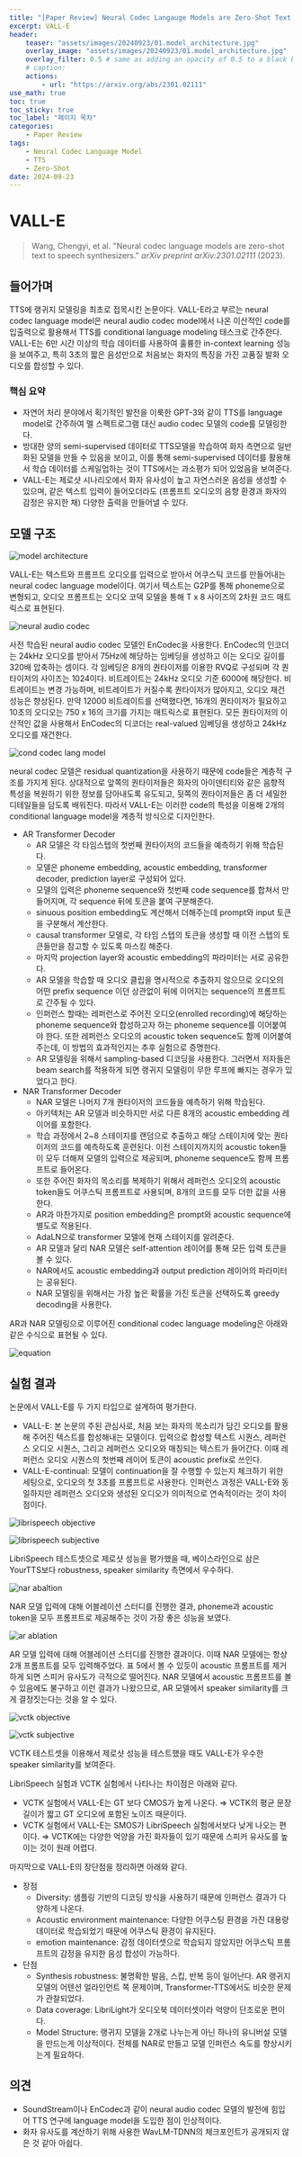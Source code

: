 ```yaml
---
title: "[Paper Review] Neural Codec Langauge Models are Zero-Shot Text to Speech Synthesizers"
excerpt: VALL-E
header:
    teaser: "assets/images/20240923/01.model_architecture.jpg"
    overlay_image: "assets/images/20240923/01.model_architecture.jpg"
    overlay_filter: 0.5 # same as adding an opacity of 0.5 to a black background
    # caption: 
    actions:
        - url: "https://arxiv.org/abs/2301.02111"
use_math: true
toc: true
toc_sticky: true
toc_label: "페이지 목차"
categories: 
    - Paper Review
tags: 
    - Neural Codec Language Model
    - TTS
    - Zero-Shot
date: 2024-09-23
---
```


# VALL-E

> Wang, Chengyi, et al. "Neural codec language models are zero-shot text to speech synthesizers." *arXiv preprint arXiv:2301.02111* (2023).
> 

## 들어가며

TTS에 랭귀지 모델링을 최초로 접목시킨 논문이다. VALL-E라고 부르는 neural codec language model은 neural audio codec model에서 나온 이산적인 code를 입출력으로 활용해서 TTS를 conditional language modeling 태스크로 간주한다. VALL-E는 6만 시간 이상의 학습 데이터를 사용하여 훌륭한 in-context learning 성능을 보여주고, 특히 3초의 짧은 음성만으로 처음보는 화자의 특징을 가진 고품질 발화 오디오를 합성할 수 있다. 

### 핵심 요약

- 자연어 처리 분야에서 획기적인 발전을 이룩한 GPT-3와 같이 TTS를 language model로 간주하여 멜 스펙트로그램 대신 audio codec 모델의 code를 모델링한다.
- 방대한 양의 semi-supervised 데이터로 TTS모델을 학습하여 화자 측면으로 일반화된 모델을 만들 수 있음을 보이고, 이를 통해 semi-supervised 데이터를 활용해서 학습 데이터를 스케일업하는 것이 TTS에서는 과소평가 되어 있었음을 보여준다.
- VALL-E는 제로샷 시나리오에서 화자 유사성이 높고 자연스러운 음성을 생성할 수 있으며, 같은 텍스트 입력이 들어오더라도 (프롬프트 오디오의 음향 환경과 화자의 감정은 유지한 채) 다양한 출력을 만들어낼 수 있다.

## 모델 구조

![model architecture](/assets/images/20240923/01.model_architecture.jpg)

VALL-E는 텍스트와 프롬프트 오디오를 입력으로 받아서 어쿠스틱 코드를 만들어내는 neural codec language model이다. 여기서 텍스트는 G2P를 통해 phoneme으로 변형되고, 오디오 프롬프트는 오디오 코덱 모델을 통해 T x 8 사이즈의 2차원 코드 매트릭스로 표현된다.

![neural audio codec](/assets/images/20240923/02.neural_audio_codec.jpg)

사전 학습된 neural audio codec 모델인 EnCodec을 사용한다. EnCodec의 인코더는 24kHz 오디오를 받아서 75Hz에 해당하는 임베딩을 생성하고 이는 오디오 길이를 320배 압축하는 셈이다. 각 임베딩은 8개의 퀀타이저를 이용한 RVQ로 구성되며 각 퀀타이저의 사이즈는 1024이다. 비트레이트는 24kHz 오디오 기준 6000에 해당한다. 비트레이트는 변경 가능하며, 비트레이트가 커질수록 퀀타이저가 많아지고, 오디오 재건 성능은 향상된다. 만약 12000 비트레이트를 선택했다면, 16개의 퀀타이저가 필요하고 10초의 오디오는 750 x 16의 크기를 가지는 매트릭스로 표현된다. 모든 퀀타이저의 이산적인 값을 사용해서 EnCodec의 디코더는 real-valued 임베딩을 생성하고 24kHz 오디오를 재건한다. 

![cond codec lang model](/assets/images/20240923/03.conditional_codec_language_model.jpg)

neural codec 모델은 residual quantization을 사용하기 때문에 code들은 계층적 구조를 가지게 된다. 상대적으로 앞쪽의 퀀타이저들은 화자의 아이덴티티와 같은 음향적 특성을 복원하기 위한 정보를 담아내도록 유도되고, 뒷쪽의 퀀타이저들은 좀 더 세밀한 디테일들을 담도록 배워진다. 따라서 VALL-E는 이러한 code의 특성을 이용해 2개의 conditional language model을 계층적 방식으로 디자인한다.

- AR Transformer Decoder
    - AR 모델은 각 타임스텝의 첫번째 퀀타이저의 코드들을 예측하기 위해 학습된다.
    - 모델은 phoneme embedding, acoustic embedding, transformer decoder, prediction layer로 구성되어 있다.
    - 모델의 입력은 phoneme sequence와 첫번째 code sequence를 합쳐서 만들어지며, 각 sequence 뒤에 <EOS> 토큰을 붙여 구분해준다.
    - sinuous position embedding도 계산해서 더해주는데 prompt와 input 토큰을 구분해서 계산한다.
    - causal transformer 모델로, 각 타임 스텝의 토큰을 생성할 때 이전 스텝의 토큰들만을 참고할 수 있도록 마스킹 해준다.
    - 마지막 projection layer와 acoustic embedding의 파라미터는 서로 공유한다.
    - AR 모델을 학습할 때 오디오 클립을 명시적으로 추출하지 않으므로 오디오의 어떤 prefix sequence 이던 상관없이 뒤에 이어지는 sequence의 프롬프트로 간주될 수 있다.
    - 인퍼런스 할때는 레퍼런스로 주어진 오디오(enrolled recording)에 해당하는 phoneme sequence와 합성하고자 하는 phoneme sequence를 이어붙여야 한다. 또한 레퍼런스 오디오의 acoustic token sequence도 함께 이어붙여주는데, 이 방법의 효과적인지는 추후 실험으로 증명한다.
    - AR 모델링을 위해서 sampling-based 디코딩을 사용한다. 그러면서 저자들은 beam search를 적용하게 되면 랭귀지 모델링이 무한 루프에 빠지는 경우가 있었다고 한다.
- NAR Transformer Decoder
    - NAR 모델은 나머지 7개 퀀타이저의 코드들을 예측하기 위해 학습된다.
    - 아키텍처는 AR 모델과 비슷하지만 서로 다른 8개의 acoustic embedding 레이어를 포함한다.
    - 학습 과정에서 2~8 스테이지를 랜덤으로 추출하고 해당 스테이지에 맞는 퀀타이저의 코드를 예측하도록 훈련된다. 이전 스테이지까지의 acoustic token들이 모두 더해져 모델의 입력으로 제공되며, phoneme sequence도 함께 프롬프트로 들어온다.
    - 또한 주어진 화자의 목소리를 복제하기 위해서 레퍼런스 오디오의 acoustic token들도 어쿠스틱 프롬프트로 사용되며, 8개의 코드를 모두 더한 값을 사용한다.
    - AR과 마찬가지로 position embedding은 prompt와 acoustic sequence에 별도로 적용된다.
    - AdaLN으로 transformer 모델에 현재 스테이지를 알려준다.
    - AR 모델과 달리 NAR 모델은 self-attention 레이어를 통해 모든 입력 토큰을 볼 수 있다.
    - NAR에서도 acoustic embedding과 output prediction 레이어의 파라미터는 공유된다.
    - NAR 모델링을 위해서는 가장 높은 확률을 가진 토큰을 선택하도록 greedy decoding을 사용한다.

AR과 NAR 모델링으로 이루어진 conditional codec language modeling은 아래와 같은 수식으로 표현될 수 있다.

![equation](/assets/images/20240923/04.equation.jpg)

## 실험 결과

논문에서 VALL-E를 두 가지 타입으로 설계하여 평가한다.

- VALL-E: 본 논문의 주된 관심사로, 처음 보는 화자의 목소리가 담긴 오디오를 활용해 주어진 텍스트를 합성해내는 모델이다. 입력으로 합성할 텍스트 시퀀스, 레퍼런스 오디오 시퀀스, 그리고 레퍼런스 오디오와 매칭되는 텍스트가 들어간다. 이때 레퍼런스 오디오 시퀀스의 첫번째 레이어 토큰이 acoustic prefix로 쓰인다.
- VALL-E-continual: 모델이 continuation을 잘 수행할 수 있는지 체크하기 위한 세팅으로, 오디오의 첫 3초를 프롬프트로 사용한다. 인퍼런스 과정은 VALL-E와 동일하지만 레퍼런스 오디오와 생성된 오디오가 의미적으로 연속적이라는 것이 차이점이다.

![librispeech objective](/assets/images/20240923/05.objective_result.jpg)

![librispeech subjective](/assets/images/20240923/06.subjecvtive_result.jpg)

LibriSpeech 테스트셋으로 제로샷 성능을 평가했을 때, 베이스라인으로 삼은 YourTTS보다 robustness, speaker similarity 측면에서 우수하다.

![nar abaltion](/assets/images/20240923/07.nar_ablation.jpg)

NAR 모델 입력에 대해 어블레이션 스터디를 진행한 결과, phoneme과 acoustic token을 모두 프롬프트로 제공해주는 것이 가장 좋은 성능을 보였다.

![ar ablation](/assets/images/20240923/08.ar_ablation.jpg)

AR 모델 입력에 대해 어블레이션 스터디를 진행한 결과이다. 이때 NAR 모델에는 항상 2개 프롬프트를 모두 입력해주었다. 표 5에서 볼 수 있듯이 acoustic 프롬프트를 제거하게 되면 스피커 유사도가 극적으로 떨어진다. NAR 모델에서 acoustic 프롬프트를 볼 수 있음에도 불구하고 이런 결과가 나왔으므로, AR 모델에서 speaker similarity를 크게 결정짓는다는 것을 알 수 있다.

![vctk objective](/assets/images/20240923/09.vctk_objective_result.jpg)

![vctk subjective](/assets/images/20240923/10.vctk_subjective_result.jpg)

VCTK 테스트셋을 이용해서 제로샷 성능을 테스트했을 때도 VALL-E가 우수한 speaker similarity를 보여준다.

LibriSpeech 실험과 VCTK 실험에서 나타나는 차이점은 아래와 같다.

- VCTK 실험에서 VALL-E는 GT 보다 CMOS가 높게 나온다. ⇒ VCTK의 평균 문장 길이가 짧고 GT 오디오에 포함된 노이즈 때문이다.
- VCTK 실험에서 VALL-E는 SMOS가 LibriSpeech 실험에서보다 낮게 나오는 편이다. ⇒ VCTK에는 다양한 억양을 가진 화자들이 있기 때문에 스피커 유사도를 높이는 것이 원래 어렵다.

마지막으로 VALL-E의 장단점을 정리하면 아래와 같다.

- 장점
    - Diversity: 샘플링 기반의 디코딩 방식을 사용하기 때문에 인퍼런스 결과가 다양하게 나온다.
    - Acoustic environment maintenance: 다양한 어쿠스팅 환경을 가진 대용량 데이터로 학습되었기 때문에 어쿠스틱 환경이 유지된다.
    - emotion maintenance: 감정 데이터셋으로 학습되지 않았지만 어쿠스틱 프롬프트의 감정을 유지한 음성 합성이 가능하다.
- 단점
    - Synthesis robustness: 불명확한 발음, 스킵, 반복 등이 일어난다. AR 랭귀지 모델의 어텐션 얼라인먼트 쪽 문제이며, Transformer-TTS에서도 비슷한 문제가 관찰되었다.
    - Data coverage: LibriLight가 오디오북 데이터셋이라 억양이 단조로운 편이다.
    - Model Structure: 랭귀지 모델을 2개로 나누는게 아닌 하나의 유니버설 모델을 만드는게 이상적이다. 전체를 NAR로 만들고 모델 인퍼런스 속도를 향상시키는게 필요하다.

## 의견

- SoundStream이나 EnCodec과 같이 neural audio codec 모델의 발전에 힘입어 TTS 연구에 language model을 도입한 점이 인상적이다.
- 화자 유사도를 계산하기 위해 사용한 WavLM-TDNN의 체크포인트가 공개되지 않은 것 같아 아쉽다.